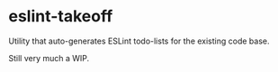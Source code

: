 # eslint-takeoff
Utility that auto-generates ESLint todo-lists for the existing code base.

Still very much a WIP.
